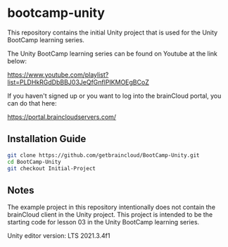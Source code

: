 # bootcamp-unity

This repository contains the initial Unity project that is used for the Unity BootCamp learning series.

The Unity BootCamp learning series can be found on Youtube at the link below:

https://www.youtube.com/playlist?list=PLDHkRGdDbBBJ03JeQfGnflPIKMOEgBCoZ


If you haven't signed up or you want to log into the brainCloud portal, you can do that here:

https://portal.braincloudservers.com/


## Installation Guide

```bash
git clone https://github.com/getbraincloud/BootCamp-Unity.git
cd BootCamp-Unity
git checkout Initial-Project
```

## Notes

The example project in this repository intentionally does not contain the brainCloud client in the Unity project. This project is intended to be the starting code for lesson 03 in the Unity BootCamp learning series.

Unity editor version: LTS 2021.3.4f1
